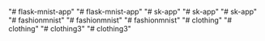 "# flask-mnist-app" 
"# flask-mnist-app" 
"# sk-app" 
"# sk-app" 
"# sk-app" 
"# fashionmnist" 
"# fashionmnist" 
"# fashionmnist" 
"# clothing" 
"# clothing" 
"# clothing3" 
"# clothing3" 
